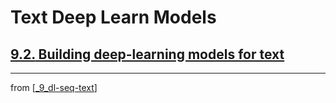 # Text Deep Learn Models

## [**9.2.** Building deep-learning models for text](https://livebook.manning.com/book/deep-learning-with-javascript/chapter-9/89)

---
from [[_9_dl-seq-text]]

[//begin]: # "Autogenerated link references for markdown compatibility"
[_9_dl-seq-text]: ../_9_dl-seq-text.md "DL for Seq Text"
[//end]: # "Autogenerated link references"
